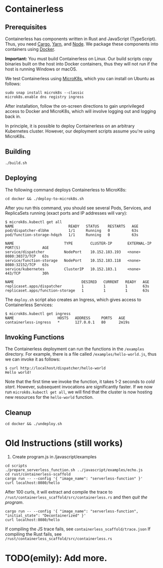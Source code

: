# Containerless

## Prerequisites

Containerless has components written in Rust and JavaScript (TypeScript).
Thus, you need [Cargo], [Yarn], and [Node]. We package these components
into containers using [Docker].

**Important:** You must build Containerless on Linux. Our build scripts copy 
binaries built on the host into Docker containers, thus they will not run if the
host is running Windows or macOS.

We test Containerless using [MicroK8s], which you can install on Ubuntu
as follows:

```
sudo snap install microk8s --classic
microk8s.enable dns registry ingress
```

After installation, follow the on-screen directions to gain unprivileged access
to Docker and MicroK8s, which will involve logging out and logging back in.

In principle, it is possible to deploy Containerless on an arbitrary Kubernetes
cluster. However, our deployment scripts assume you're using MicroK8s.

## Building

```
./build.sh
```

## Deploying

The following command deploys Containerless to MicroK8s:

```
cd docker && ./deploy-to-microk8s.sh
```

After you run this command, you should see several Pods, Services, and
ReplicaSets running (exact ports and IP addresses will vary):

```
$ microk8s.kubectl get all
NAME                         READY   STATUS    RESTARTS   AGE
pod/dispatcher-4lbhm         1/1     Running   0          63s
pod/function-storage-hdqzh   1/1     Running   0          63s

NAME                       TYPE        CLUSTER-IP       EXTERNAL-IP   PORT(S)          AGE
service/dispatcher         NodePort    10.152.183.193   <none>        8080:30373/TCP   63s
service/function-storage   NodePort    10.152.183.118   <none>        8080:32152/TCP   63s
service/kubernetes         ClusterIP   10.152.183.1     <none>        443/TCP          30h

NAME                               DESIRED   CURRENT   READY   AGE
replicaset.apps/dispatcher         1         1         1       63s
replicaset.apps/function-storage   1         1         1       63s
```

The `deploy.sh` script also creates an Ingress, which gives access to 
Containerless Services:

```
$ microk8s.kubectl get ingress
NAME                    HOSTS   ADDRESS     PORTS   AGE
containerless-ingress   *       127.0.0.1   80      2m19s
```

## Invoking Functions

The Containerless deployment can run the functions in the `/examples`
directory. For example, there is a file called `/examples/hello-world.js`,
thus we can invoke it as follows:

```
$ curl http://localhost/dispatcher/hello-world
Hello world!
```

Note that the first time we invoke the function, it takes 1-2 seconds to *cold
start*. However, subsequent invocations are significantly faster. If we
now run `microk8s.kubectl get all`, we will find that the cluster is now
hosting new resources for the `hello-world` function.

## Cleanup

```
cd docker && ./undeploy.sh
```

# Old Instructions (still works)

1. Create program.js in /javascript/examples

```
cd scripts
./prepare_serverless_function.sh ../javascript/examples/echo.js
cd rust/containerless-scaffold
cargo run -- --config '{ "image_name": "serverless-function" }'
curl localhost:8080/hello
```

After 100 curls, it will extract and compile the trace to
`/rust/containerless_scaffold/src/containerless.rs` and then *quit the
program*.

```
cargo run -- --config '{ "image_name": "serverless-function", "initial_state": "Decontainerized" }'
curl localhost:8080/hello
```

If compiling the JS trace fails, see `containerless_scaffold/trace.json` 
If compiling the Rust fails, see `/rust/containerless_scaffold/src/containerless.rs`

# TODO(emily): Add more.

[Cargo]: https://rustup.rs/
[Yarn]: https://yarnpkg.com/
[Node]: https://nodejs.org/
[Docker]: https://www.docker.com/
[Microk8s]: https://microk8s.io/